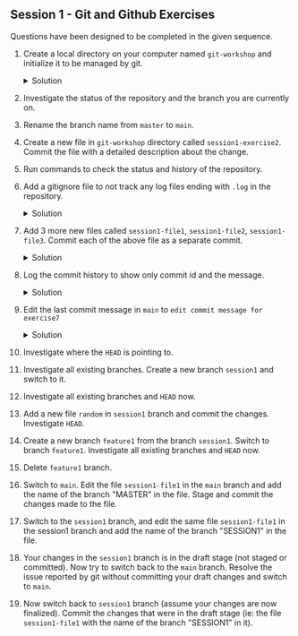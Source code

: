 Session 1  - Git and Github Exercises
---

Questions have been designed to be completed in the given sequence.

1. Create a local directory on your computer named `git-workshop` and initialize it to be managed by git.

    <details>
    <summary>Solution</summary>

    ```bash
    mkdir git-workshop
    cd git-workshop
    git init
    ```
    </details>

2. Investigate the status of the repository and the branch you are currently on.
3. Rename the branch name from `master` to `main`.
4. Create a new file in `git-workshop` directory called `session1-exercise2`. Commit the file with a detailed description about the change.
5. Run commands to check the status and history of the repository.
6. Add a gitignore file to not track any log files ending with `.log` in the repository.
    
    <details>
    <summary>Solution</summary>

        ```bash
        touch .gitignore
        ```
        To ignore .log files we will add .log file  in .gitignore file which we created earlier.
        
        ```bash
        *.log
        ```
    </details>

7. Add 3 more new files called `session1-file1`, `session1-file2`, `session1-file3`. Commit each of the above file as a separate commit.
    
    <details>
    <summary>Solution</summary>
        
    ```bash
    touch session1-file1.txt
    git commit -am "Add session1-file1"
    ```
    ```bash
    touch session1-file2.txt
    git commit -am "Add session1-file2"
    ```
    ```bash
    touch session1-file3.txt
    git commit -am "Add session1-file3"
    ```
    </details>

8. Log the commit history to show only commit id and the message.
    
    <details>
    <summary>Solution</summary>
    
    ```bash
    git log --oneline
    ```
    </details>

9. Edit the last commit message in `main` to `edit commit message for exercise7`
    
    <details>
    <summary>Solution</summary>
    
    ```bash
    git switch main
    git commit --amend -m "Update commit for session1-file3"
    ``` 
    </details>

10. Investigate where the `HEAD` is pointing to.
11. Investigate all existing branches. Create a new branch `session1` and switch to it.
12. Investigate all existing branches and `HEAD` now.
13. Add a new file `random` in `session1` branch and commit the changes. Investigate `HEAD`.
14. Create a new branch `feature1` from the branch `session1`. Switch to branch `feature1`. Investigate all existing branches and `HEAD` now.
15. Delete `feature1` branch.
16. Switch to `main`. Edit the file `session1-file1` in the `main` branch and add the name of the branch "MASTER" in the file. Stage and commit the changes made to the file.
17. Switch to the `session1` branch, and edit the same file `session1-file1` in the session1 branch and add the name of the branch "SESSION1" in the file.
18. Your changes in the `session1` branch is in the draft stage (not staged or committed). Now try to switch back to the `main` branch. Resolve the issue reported by git without committing your draft changes and switch to `main`.
19. Now switch back to `session1` branch (assume your changes are now finalized). Commit the changes that were in the draft stage (ie: the file `session1-file1` with the name of the branch "SESSION1" in it).